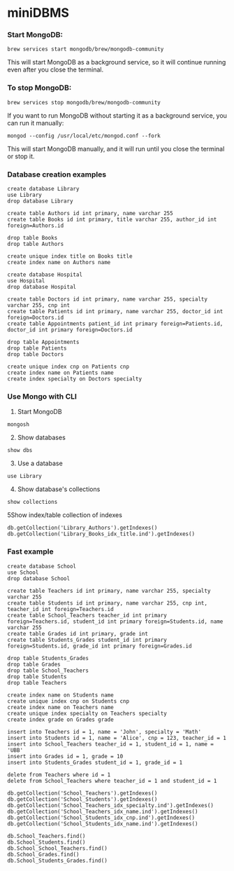# miniDBMS

### Start MongoDB:

```
brew services start mongodb/brew/mongodb-community
```

This will start MongoDB as a background service, so it will continue running even after you close the terminal.

### To stop MongoDB:

```
brew services stop mongodb/brew/mongodb-community
```

If you want to run MongoDB without starting it as a background service, you can run it manually:

```
mongod --config /usr/local/etc/mongod.conf --fork
```

This will start MongoDB manually, and it will run until you close the terminal or stop it.

### Database creation examples

```
create database Library
use Library
drop database Library

create table Authors id int primary, name varchar 255
create table Books id int primary, title varchar 255, author_id int foreign=Authors.id

drop table Books
drop table Authors

create unique index title on Books title
create index name on Authors name
```

```
create database Hospital
use Hospital
drop database Hospital

create table Doctors id int primary, name varchar 255, specialty varchar 255, cnp int
create table Patients id int primary, name varchar 255, doctor_id int foreign=Doctors.id
create table Appointments patient_id int primary foreign=Patients.id, doctor_id int primary foreign=Doctors.id

drop table Appointments
drop table Patients
drop table Doctors

create unique index cnp on Patients cnp
create index name on Patients name
create index specialty on Doctors specialty
```

### Use Mongo with CLI

1. Start MongoDB

```
mongosh
```

2. Show databases

```
show dbs
```

3. Use a database

```
use Library
```

4. Show database's collections

```
show collections
```

5Show index/table collection of indexes

```
db.getCollection('Library_Authors').getIndexes()
db.getCollection('Library_Books_idx_title.ind').getIndexes()
```

### Fast example

```
create database School
use School
drop database School

create table Teachers id int primary, name varchar 255, specialty varchar 255
create table Students id int primary, name varchar 255, cnp int, teacher_id int foreign=Teachers.id
create table School_Teachers teacher_id int primary foreign=Teachers.id, student_id int primary foreign=Students.id, name varchar 255
create table Grades id int primary, grade int
create table Students_Grades student_id int primary foreign=Students.id, grade_id int primary foreign=Grades.id

drop table Students_Grades
drop table Grades
drop table School_Teachers
drop table Students
drop table Teachers

create index name on Students name
create unique index cnp on Students cnp
create index name on Teachers name
create unique index specialty on Teachers specialty
create index grade on Grades grade
```

```
insert into Teachers id = 1, name = 'John', specialty = 'Math'
insert into Students id = 1, name = 'Alice', cnp = 123, teacher_id = 1
insert into School_Teachers teacher_id = 1, student_id = 1, name = 'UBB'
insert into Grades id = 1, grade = 10
insert into Students_Grades student_id = 1, grade_id = 1
```

```
delete from Teachers where id = 1
delete from School_Teachers where teacher_id = 1 and student_id = 1
```

```
db.getCollection('School_Teachers').getIndexes()
db.getCollection('School_Students').getIndexes()
db.getCollection('School_Teachers_idx_specialty.ind').getIndexes()
db.getCollection('School_Teachers_idx_name.ind').getIndexes()
db.getCollection('School_Students_idx_cnp.ind').getIndexes()
db.getCollection('School_Students_idx_name.ind').getIndexes()
```

```
db.School_Teachers.find()
db.School_Students.find()
db.School_School_Teachers.find()
db.School_Grades.find()
db.School_Students_Grades.find()
```